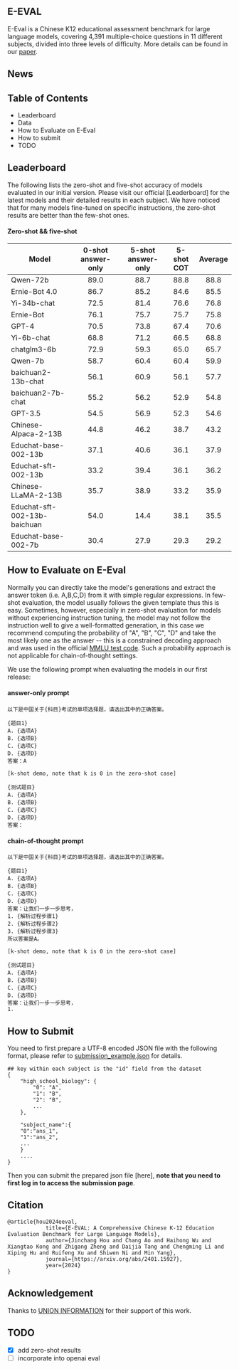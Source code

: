 ## E-EVAL

E-Eval is a Chinese K12 educational assessment benchmark for large language models, covering 4,391 multiple-choice questions in 11 different subjects, divided into three levels of difficulty. More details can be found in our [paper](https://arxiv.org/abs/2401.15927).


## News

## Table of Contents

- Leaderboard
- Data
- How to Evaluate on E-Eval
- How to submit
- TODO

## Leaderboard

The following lists the zero-shot and five-shot accuracy of models evaluated in our initial version. Please visit our official [Leaderboard] for the latest models and their detailed results in each subject. We have noticed that for many models fine-tuned on specific instructions, the zero-shot results are better than the few-shot ones.

#### Zero-shot && five-shot

| Model                        | 0-shot answer-only | 5-shot answer-only | 5-shot COT | Average |
|------------------------------|:-------------------:|:-------------------:|:-----------:|:--------:|
| Qwen-72b                      |               89.0 |               88.7 |       88.8 |    88.8 |
| Ernie-Bot 4.0                 |               86.7 |               85.2 |       84.6 |    85.5 |
| Yi-34b-chat                   |               72.5 |               81.4 |       76.6 |    76.8 |
| Ernie-Bot                     |               76.1 |               75.7 |       75.7 |    75.8 |
| GPT-4                         |               70.5 |               73.8 |       67.4 |    70.6 |
| Yi-6b-chat                    |               68.8 |               71.2 |       66.5 |    68.8 |
| chatglm3-6b                   |               72.9 |               59.3 |       65.0 |    65.7 |
| Qwen-7b                       |               58.7 |               60.4 |       60.4 |    59.9 |
| baichuan2-13b-chat            |               56.1 |               60.9 |       56.1 |    57.7 |
| baichuan2-7b-chat             |               55.2 |               56.2 |       52.9 |    54.8 |
| GPT-3.5                       |               54.5 |               56.9 |       52.3 |    54.6 |
| Chinese-Alpaca-2-13B          |               44.8 |               46.2 |       38.7 |    43.2 | 
| Educhat-base-002-13b          |               37.1 |               40.6 |       36.1 |    37.9 |
| Educhat-sft-002-13b           |               33.2 |               39.4 |       36.1 |    36.2 |
| Chinese-LLaMA-2-13B           |               35.7 |               38.9 |       33.2 |    35.9 | 
| Educhat-sft-002-13b-baichuan  |               54.0 |               14.4 |       38.1 |    35.5 |
| Educhat-base-002-7b           |               30.4 |               27.9 |       29.3 |    29.2 |


## How to Evaluate on E-Eval

Normally you can directly take the model's generations and extract the answer token (i.e. A,B,C,D) from it with simple regular expressions. In few-shot evaluation, the model usually follows the given template thus this is easy. Sometimes, however, especially in zero-shot evaluation for models without experiencing instruction tuning, the model may not follow the instruction well to give a well-formatted generation, in this case we recommend computing the probability of "A", "B", "C", "D" and take the most likely one as the answer -- this is a constrained decoding approach and was used in the official [MMLU test code](https://github.com/hendrycks/test/blob/4450500f923c49f1fb1dd3d99108a0bd9717b660/evaluate.py#L88). Such a probability approach is not applicable for chain-of-thought settings. 

We use the following prompt when evaluating the models in our first release:
#### answer-only prompt
```
以下是中国关于{科目}考试的单项选择题，请选出其中的正确答案。

{题目1}
A. {选项A}
B. {选项B}
C. {选项C}
D. {选项D}
答案：A

[k-shot demo, note that k is 0 in the zero-shot case]

{测试题目}
A. {选项A}
B. {选项B}
C. {选项C}
D. {选项D}
答案：
```

#### chain-of-thought prompt

```
以下是中国关于{科目}考试的单项选择题，请选出其中的正确答案。

{题目1}
A. {选项A}
B. {选项B}
C. {选项C}
D. {选项D}
答案：让我们一步一步思考，
1. {解析过程步骤1}
2. {解析过程步骤2}
3. {解析过程步骤3}
所以答案是A。

[k-shot demo, note that k is 0 in the zero-shot case]

{测试题目}
A. {选项A}
B. {选项B}
C. {选项C}
D. {选项D}
答案：让我们一步一步思考，
1. 
```

## How to Submit

You need to first prepare a UTF-8 encoded JSON file with the following format, please refer to [submission_example.json](https://github.com/AI-EDU-LAB/E-EVAL/blob/b720ebdc5e6f5d1b9086962b17cdf7acc74f872f/E-EVAL_sample.json) for details.

  ```
  ## key within each subject is the "id" field from the dataset
  {
      "high_school_biology": {
          "0": "A",
          "1": "B",
          "2": "B",
          ...
      },
      
      "subject_name":{
      "0":"ans_1",
      "1":"ans_2",
      ...
      }
      ....
  }
  ```
  Then you can submit the prepared json file [here], **note that you need to first log in to access the submission page**.
## Citation
```
@article{hou2024eeval,
            title={E-EVAL: A Comprehensive Chinese K-12 Education Evaluation Benchmark for Large Language Models},
            author={Jinchang Hou and Chang Ao and Haihong Wu and Xiangtao Kong and Zhigang Zheng and Daijia Tang and Chengming Li and Xiping Hu and Ruifeng Xu and Shiwen Ni and Min Yang},
            journal={https://arxiv.org/abs/2401.15927},
            year={2024}
}
```
## Acknowledgement
Thanks to [UNION INFORMATION](https://szunion-info.com/) for their support of this work.

## TODO

- [x] add zero-shot results
- [ ] incorporate into openai eval
